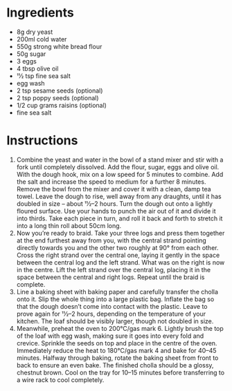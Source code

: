 # Ingredients

- 8g dry yeast
- 200ml cold water
- 550g strong white bread flour
- 50g sugar
- 3 eggs
- 4 tbsp olive oil
- 11⁄2 tsp fine sea salt
- egg wash
- 2 tsp sesame seeds (optional)
- 2 tsp poppy seeds (optional)
- 1/2 cup grams raisins (optional)
- fine sea salt

# Instructions

1. Combine the yeast and water in the bowl of a stand mixer and stir with a fork until completely dissolved. Add the flour, sugar, eggs and olive oil. With the dough hook, mix on a low speed for 5 minutes to combine. Add the salt and increase the speed to medium for a further 8 minutes. Remove the bowl from the mixer and cover it with a clean, damp tea towel. Leave the dough to rise, well away from any draughts, until it has doubled in size – about 11⁄2–2 hours. Turn the dough out onto a lightly floured surface. Use your hands to punch the air out of it and divide it into thirds. Take each piece in turn, and roll it back and forth to stretch it into a long thin roll about 50cm long.
2. Now you’re ready to braid. Take your three logs and press them together at the end furthest away from you, with the central strand pointing directly towards you and the other two roughly at 90° from each other. Cross the right strand over the central one, laying it gently in the space between the central log and the left strand. What was on the right is now in the centre. Lift the left strand over the central log, placing it in the space between the central and right logs. Repeat until the braid is complete.
3. Line a baking sheet with baking paper and carefully transfer the cholla onto it. Slip the whole thing into a large plastic bag. Inflate the bag so that the dough doesn’t come into contact with the plastic. Leave to prove again for 11⁄2–2 hours, depending on the temperature of your kitchen. The loaf should be visibly larger, though not doubled in size.
4. Meanwhile, preheat the oven to 200°C/gas mark 6. Lightly brush the top of the loaf with egg wash, making sure it goes into every fold and crevice. Sprinkle the seeds on top and place in the centre of the oven. Immediately reduce the heat to 180°C/gas mark 4 and bake for 40–45 minutes. Halfway through baking, rotate the baking sheet from front to back to ensure an
even bake. The finished cholla should be a glossy, chestnut brown. Cool on the tray for 10–15 minutes before transferring to a wire rack to cool completely.
